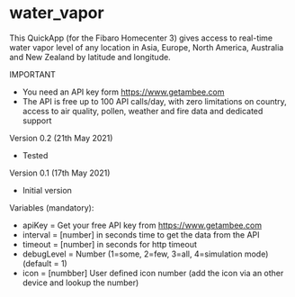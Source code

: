 # water_vapor

This QuickApp (for the Fibaro Homecenter 3) gives access to real-time water vapor level of any location in Asia, Europe, North America, Australia and New Zealand by latitude and longitude. 


IMPORTANT
- You need an API key form https://www.getambee.com
- The API is free up to 100 API calls/day, with zero limitations on country, access to air quality, pollen, weather and fire data and dedicated support 


Version 0.2 (21th May 2021)
- Tested

Version 0.1 (17th May 2021)
- Initial version


Variables (mandatory): 
- apiKey = Get your free API key from https://www.getambee.com
- interval = [number] in seconds time to get the data from the API
- timeout = [number] in seconds for http timeout
- debugLevel = Number (1=some, 2=few, 3=all, 4=simulation mode) (default = 1)
- icon = [numbber] User defined icon number (add the icon via an other device and lookup the number)

